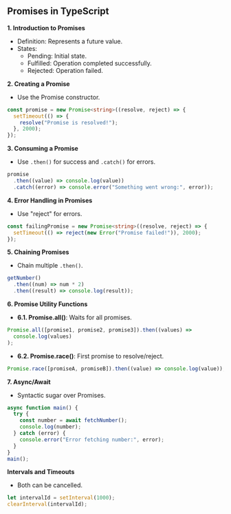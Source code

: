 ## Promises in TypeScript

**1. Introduction to Promises**

- Definition: Represents a future value.
- States:
  - Pending: Initial state.
  - Fulfilled: Operation completed successfully.
  - Rejected: Operation failed.

**2. Creating a Promise**

- Use the Promise constructor.

```typescript
const promise = new Promise<string>((resolve, reject) => {
  setTimeout(() => {
    resolve("Promise is resolved!");
  }, 2000);
});
```

**3. Consuming a Promise**

- Use `.then()` for success and `.catch()` for errors.

```typescript
promise
  .then((value) => console.log(value))
  .catch((error) => console.error("Something went wrong:", error));
```

**4. Error Handling in Promises**

- Use "reject" for errors.

```typescript
const failingPromise = new Promise<string>((resolve, reject) => {
  setTimeout(() => reject(new Error("Promise failed!")), 2000);
});
```

**5. Chaining Promises**

- Chain multiple `.then()`.

```typescript
getNumber()
  .then((num) => num * 2)
  .then((result) => console.log(result));
```

**6. Promise Utility Functions**

- **6.1. Promise.all()**: Waits for all promises.

```typescript
Promise.all([promise1, promise2, promise3]).then((values) =>
  console.log(values)
);
```

- **6.2. Promise.race()**: First promise to resolve/reject.

```typescript
Promise.race([promiseA, promiseB]).then((value) => console.log(value));
```

**7. Async/Await**

- Syntactic sugar over Promises.

```typescript
async function main() {
  try {
    const number = await fetchNumber();
    console.log(number);
  } catch (error) {
    console.error("Error fetching number:", error);
  }
}
main();
```

**Intervals and Timeouts**

- Both can be cancelled.

```typescript
let intervalId = setInterval(1000);
clearInterval(intervalId);
```
